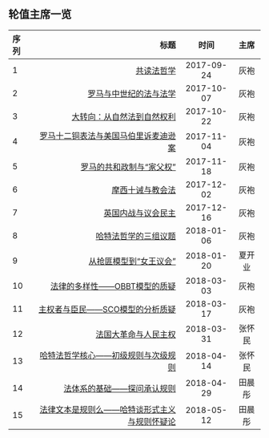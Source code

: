 

## 轮值主席一览
| 序列      |     标题 |   时间   | 主席|
| :-------- | --------:| :------: |:------: |
| 1    |   [共读法哲学](/doc/series01.md) |  2017-09-24  | 灰袍 |
| 2    |   [罗马与中世纪的法与法学](/doc/series02.md) |  2017-10-07  |灰袍|
| 3    |   [大转向：从自然法到自然权利](/doc/series03.md) |  2017-10-22  |灰袍|
| 4    |   [罗马十二铜表法与美国马伯里诉麦迪逊案](/doc/series04.md) |  2017-11-04  |灰袍|
| 5    |   [罗马的共和政制与“家父权”](/doc/series05.md) |  2017-11-18  |灰袍|
| 6    |   [摩西十诫与教会法](/doc/series06.md) |  2017-12-02  |灰袍|
| 7    |   [英国内战与议会民主](/doc/series07.md) |  2017-12-16 |灰袍|
| 8    |   [哈特法哲学的三组议题](/doc/series08.md)  |  2018-01-06 |灰袍|
| 9    |   [从抢匪模型到“女王议会”](/doc/series09.md)  |  2018-01-20 |夏开业|
| 10    |   [法律的多样性——OBBT模型的质疑](/doc/series10.md)  |  2018-03-03|灰袍|
| 11    |   [主权者与臣民——SCO模型的分析质疑](/doc/series11.md)  |  2018-03-17 |灰袍|
| 12    |   [法国大革命与人民主权](/doc/series12.md)  |  2018-03-31 |张怀民|
| 13    |   [哈特法哲学核心——初级规则与次级规则](/doc/series13.md)  |  2018-04-14 |张怀民|
| 14    |   [法体系的基础——探问承认规则](/doc/series14.md)  |  2018-04-29 |田晨彤|
| 15    |   [法律文本是规则么——哈特谈形式主义与规则怀疑论](/doc/series15.md)  |  2018-05-12 |田晨彤|
